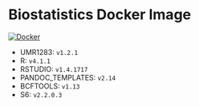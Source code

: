 # Biostatistics Docker Image

[![Docker](https://github.com/umr1283/docker_biostatistics/actions/workflows/docker.yml/badge.svg)](https://github.com/umr1283/docker_biostatistics/actions/workflows/docker.yml)

* UMR1283: `v1.2.1`  
* R: `v4.1.1`  
* RSTUDIO: `v1.4.1717`  
* PANDOC_TEMPLATES: `v2.14`  
* BCFTOOLS: `v1.13`  
* S6: `v2.2.0.3`  

